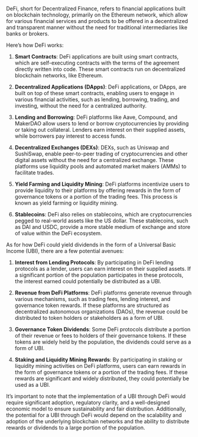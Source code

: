 DeFi, short for Decentralized Finance, refers to financial applications built on blockchain technology, primarily on the Ethereum network, which allow for various financial services and products to be offered in a decentralized and transparent manner without the need for traditional intermediaries like banks or brokers.

Here’s how DeFi works:

1. **Smart Contracts**: DeFi applications are built using smart contracts, which are self-executing contracts with the terms of the agreement directly written into code. These smart contracts run on decentralized blockchain networks, like Ethereum.
    
2. **Decentralized Applications (DApps)**: DeFi applications, or DApps, are built on top of these smart contracts, enabling users to engage in various financial activities, such as lending, borrowing, trading, and investing, without the need for a centralized authority.
    
3. **Lending and Borrowing**: DeFi platforms like Aave, Compound, and MakerDAO allow users to lend or borrow cryptocurrencies by providing or taking out collateral. Lenders earn interest on their supplied assets, while borrowers pay interest to access funds.
    
4. **Decentralized Exchanges (DEXs)**: DEXs, such as Uniswap and SushiSwap, enable peer-to-peer trading of cryptocurrencies and other digital assets without the need for a centralized exchange. These platforms use liquidity pools and automated market makers (AMMs) to facilitate trades.
    
5. **Yield Farming and Liquidity Mining**: DeFi platforms incentivize users to provide liquidity to their platforms by offering rewards in the form of governance tokens or a portion of the trading fees. This process is known as yield farming or liquidity mining.
    
6. **Stablecoins**: DeFi also relies on stablecoins, which are cryptocurrencies pegged to real-world assets like the US dollar. These stablecoins, such as DAI and USDC, provide a more stable medium of exchange and store of value within the DeFi ecosystem.
    

As for how DeFi could yield dividends in the form of a Universal Basic Income (UBI), there are a few potential avenues:

1. **Interest from Lending Protocols**: By participating in DeFi lending protocols as a lender, users can earn interest on their supplied assets. If a significant portion of the population participates in these protocols, the interest earned could potentially be distributed as a UBI.
    
2. **Revenue from DeFi Platforms**: DeFi platforms generate revenue through various mechanisms, such as trading fees, lending interest, and governance token rewards. If these platforms are structured as decentralized autonomous organizations (DAOs), the revenue could be distributed to token holders or stakeholders as a form of UBI.
    
3. **Governance Token Dividends**: Some DeFi protocols distribute a portion of their revenue or fees to holders of their governance tokens. If these tokens are widely held by the population, the dividends could serve as a form of UBI.
    
4. **Staking and Liquidity Mining Rewards**: By participating in staking or liquidity mining activities on DeFi platforms, users can earn rewards in the form of governance tokens or a portion of the trading fees. If these rewards are significant and widely distributed, they could potentially be used as a UBI.
    

It’s important to note that the implementation of a UBI through DeFi would require significant adoption, regulatory clarity, and a well-designed economic model to ensure sustainability and fair distribution. Additionally, the potential for a UBI through DeFi would depend on the scalability and adoption of the underlying blockchain networks and the ability to distribute rewards or dividends to a large portion of the population.